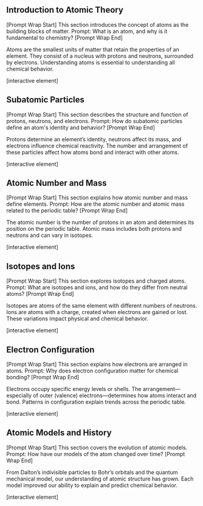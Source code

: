 ## Introduction to Atomic Theory

\[Prompt Wrap Start]
This section introduces the concept of atoms as the building blocks of matter. Prompt: What is an atom, and why is it fundamental to chemistry?
\[Prompt Wrap End]

Atoms are the smallest units of matter that retain the properties of an element. They consist of a nucleus with protons and neutrons, surrounded by electrons. Understanding atoms is essential to understanding all chemical behavior.

\[interactive element]

## Subatomic Particles

\[Prompt Wrap Start]
This section describes the structure and function of protons, neutrons, and electrons. Prompt: How do subatomic particles define an atom's identity and behavior?
\[Prompt Wrap End]

Protons determine an element’s identity, neutrons affect its mass, and electrons influence chemical reactivity. The number and arrangement of these particles affect how atoms bond and interact with other atoms.

\[interactive element]

## Atomic Number and Mass

\[Prompt Wrap Start]
This section explains how atomic number and mass define elements. Prompt: How are the atomic number and atomic mass related to the periodic table?
\[Prompt Wrap End]

The atomic number is the number of protons in an atom and determines its position on the periodic table. Atomic mass includes both protons and neutrons and can vary in isotopes.

\[interactive element]

## Isotopes and Ions

\[Prompt Wrap Start]
This section explores isotopes and charged atoms. Prompt: What are isotopes and ions, and how do they differ from neutral atoms?
\[Prompt Wrap End]

Isotopes are atoms of the same element with different numbers of neutrons. Ions are atoms with a charge, created when electrons are gained or lost. These variations impact physical and chemical behavior.

\[interactive element]

## Electron Configuration

\[Prompt Wrap Start]
This section explains how electrons are arranged in atoms. Prompt: Why does electron configuration matter for chemical bonding?
\[Prompt Wrap End]

Electrons occupy specific energy levels or shells. The arrangement—especially of outer (valence) electrons—determines how atoms interact and bond. Patterns in configuration explain trends across the periodic table.

\[interactive element]

## Atomic Models and History

\[Prompt Wrap Start]
This section covers the evolution of atomic models. Prompt: How have our models of the atom changed over time?
\[Prompt Wrap End]

From Dalton’s indivisible particles to Bohr’s orbitals and the quantum mechanical model, our understanding of atomic structure has grown. Each model improved our ability to explain and predict chemical behavior.

\[interactive element]
